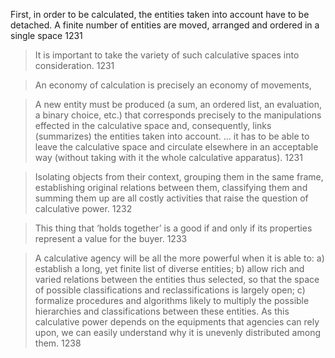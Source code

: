
First, in order to be calculated, the entities taken into account have to be detached. A finite number of entities are moved, arranged and ordered in a single space 1231

>It is important to take the variety of such calculative spaces into consideration. 1231

>An economy of calculation is precisely an economy of movements, 

>A new entity must be produced (a sum, an ordered list, an evaluation, a binary choice, etc.) that corresponds precisely to the manipulations effected in the calculative space and, consequently, links (summarizes) the entities taken into account. ... it has to be able to leave the calculative space and circulate elsewhere in an acceptable way (without taking with it the whole calculative apparatus). 1231 

>Isolating objects from their context, grouping them in the same frame, establishing original relations between them, classifying them and summing them up are all costly activities that raise the question of calculative power. 1232


> This thing that ‘holds together’ is a good if and only if its properties represent a value for the buyer. 1233


> A calculative agency will be all the more powerful when it is able to: a) establish a long, yet finite list of diverse entities; b) allow rich and varied relations between the entities thus selected, so that the space of possible classifications and reclassifications is largely open; c) formalize procedures and algorithms likely to multiply the possible hierarchies and classifications between these entities. As this calculative power depends on the equipments that agencies can rely upon, we can easily understand why it is unevenly distributed among them. 1238
